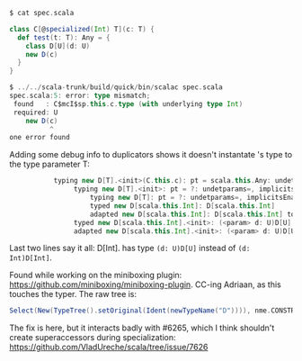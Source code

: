 ```scala
$ cat spec.scala 

class C[@specialized(Int) T](c: T) {
  def test(t: T): Any = {
    class D[U](d: U)
    new D(c)
  }
}

$ ../../scala-trunk/build/quick/bin/scalac spec.scala 
spec.scala:5: error: type mismatch;
 found   : C$mcI$sp.this.c.type (with underlying type Int)
 required: U
    new D(c)
          ^
one error found
```

Adding some debug info to duplicators shows it doesn't instantate <init>'s type to the type parameter T:

```scala
           typing new D[T].<init>(C.this.c): pt = scala.this.Any: undetparams=, implicitsEnabled=false, enrichmentEnabled=false, mode=EXPRmode, silent=false, context.owner=method test$mcI$sp
                typing new D[T].<init>: pt = ?: undetparams=, implicitsEnabled=false, enrichmentEnabled=false, mode=EXPRmode BYVALmode POLYmode FUNmode, silent=true, context.owner=method test$mcI$sp
                    typing new D[T]: pt = ?: undetparams=, implicitsEnabled=false, enrichmentEnabled=false, mode=EXPRmode POLYmode QUALmode, silent=true, context.owner=method test$mcI$sp
                    typed new D[scala.this.Int]: D[scala.this.Int]
                    adapted new D[scala.this.Int]: D[scala.this.Int] to ?, 
                typed new D[scala.this.Int].<init>: (<param> d: U)D[U]
                adapted new D[scala.this.Int].<init>: (<param> d: U)D[U] to ?, 
```

Last two lines say it all: D[Int].<init> has type `(d: U)D[U]` instead of `(d: Int)D[Int]`.

Found while working on the miniboxing plugin: https://github.com/miniboxing/miniboxing-plugin.
CC-ing Adriaan, as this touches the typer. The raw tree is:
```scala
Select(New(TypeTree().setOriginal(Ident(newTypeName("D")))), nme.CONSTRUCTOR)
```
The fix is here, but it interacts badly with #6265, which I think shouldn't create superaccessors during specialization:
https://github.com/VladUreche/scala/tree/issue/7626
